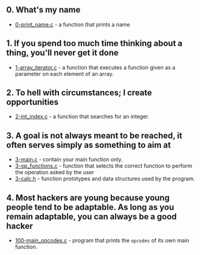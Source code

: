 ## 0. What's my name
- [0-print_name.c]() - a function that prints a name

## 1. If you spend too much time thinking about a thing, you'll never get it done
- [1-array_iterator.c]() - a function that executes a function given as a parameter on each element of an array.

## 2. To hell with circumstances; I create opportunities
- [2-int_index.c]() -  a function that searches for an integer.

## 3. A goal is not always meant to be reached, it often serves simply as something to aim at
- [3-main.c]() - contain your main function only.
- [3-op_functions.c]() -  function that selects the correct function to perform the operation asked by the user
- [3-calc.h]() -  function prototypes and data structures used by the program.

## 4. Most hackers are young because young people tend to be adaptable. As long as you remain adaptable, you can always be a good hacker
- [100-main_opcodes.c]() -  program that prints the `opcodes` of its own main function.

